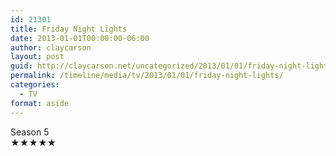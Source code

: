 ```yaml
---
id: 21301
title: Friday Night Lights
date: 2013-01-01T00:00:00-06:00
author: claycarson
layout: post
guid: http://claycarson.net/uncategorized/2013/01/01/friday-night-lights/
permalink: /timeline/media/tv/2013/01/01/friday-night-lights/
categories:
  - TV
format: aside
---
```

<div class="media-details">Season 5</div>

<div class="media-creator"></div>

<div class="media-rating">★★★★★</div>